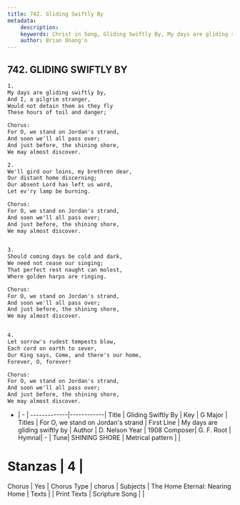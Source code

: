 ```yaml
---
title: 742. Gliding Swiftly By
metadata:
    description: 
    keywords: Christ in Song, Gliding Swiftly By, My days are gliding swiftly by, For O, we stand on Jordan's strand
    author: Brian Onang'o
---
```



## 742. GLIDING SWIFTLY BY

```txt
1.
My days are gliding swiftly by,
And I, a pilgrim stranger,
Would not detain them as they fly
These hours of toil and danger;

Chorus:
For O, we stand on Jordan's strand,
And soon we'll all pass over;
And just before, the shining shore,
We may almost discover.

2.
We'll gird our loins, my brethren dear,
Our distant home discerning;
Our absent Lord has left us word,
Let ev'ry lamp be burning. 

Chorus:
For O, we stand on Jordan's strand,
And soon we'll all pass over;
And just before, the shining shore,
We may almost discover.


3.
Should coming days be cold and dark,
We need not cease our singing;
That perfect rest naught can molest,
Where golden harps are ringing. 

Chorus:
For O, we stand on Jordan's strand,
And soon we'll all pass over;
And just before, the shining shore,
We may almost discover.


4.
Let sorrow's rudest tempests blow,
Each cord on earth to sever,
Our King says, Come, and there's our home, 
Forever, O, forever! 

Chorus:
For O, we stand on Jordan's strand,
And soon we'll all pass over;
And just before, the shining shore,
We may almost discover.

```

- |   -  |
-------------|------------|
Title | Gliding Swiftly By |
Key | G Major |
Titles | For O, we stand on Jordan's strand |
First Line | My days are gliding swiftly by |
Author | D. Nelson
Year | 1908
Composer| G. F. Root |
Hymnal|  - |
Tune| SHINING SHORE |
Metrical pattern | |
# Stanzas | 4 |
Chorus | Yes |
Chorus Type | chorus |
Subjects | The Home Eternal: Nearing Home |
Texts |  |
Print Texts | 
Scripture Song |  |
  
